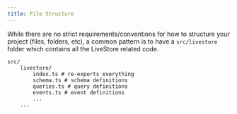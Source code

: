 ```yaml
---
title: File Structure
---
```


While there are no strict requirements/conventions for how to structure your project (files, folders, etc), a common pattern is to have a `src/livestore` folder which contains all the LiveStore related code.

```
src/
	livestore/
		index.ts # re-exports everything
		schema.ts # schema definitions
		queries.ts # query definitions
		events.ts # event definitions
		...
	...
```
